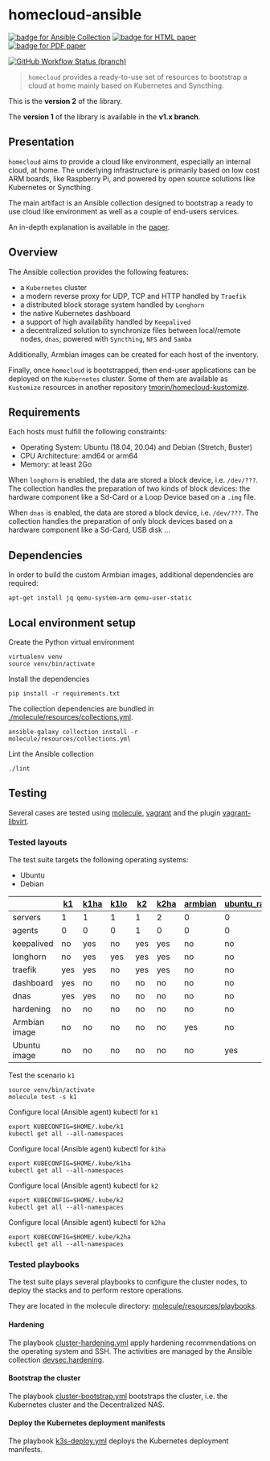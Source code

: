 # homecloud-ansible

[![badge for Ansible Collection](https://img.shields.io/badge/Ansible%20Collection-tmorin/homecloud-blue?logo=ansible&logoColor=white)](https://galaxy.ansible.com/tmorin/homecloud)
[![badge for HTML paper](https://img.shields.io/badge/Paper-HTML-informational)](https://tmorin.github.io/homecloud-ansible)
[![badge for PDF paper](https://img.shields.io/badge/Paper-PDF-informational)](https://tmorin.github.io/homecloud-ansible/homecloud-paper.pdf)

[![GitHub Workflow Status (branch)](https://img.shields.io/github/workflow/status/tmorin/homecloud-ansible/Continous%20Integration/master?label=GitHub%20Actions&logo=github+actions&logoColor=black)](https://github.com/tmorin/homecloud-ansible/actions?query=workflow%3A%22Continous+Integration%22+branch%3Amaster)

[comment]: <> ([![Travis &#40;.org&#41; branch]&#40;https://img.shields.io/travis/tmorin/homecloud-ansible/master?label=Travis%20CI&logo=travis+CI&logoColor=black&#41;]&#40;https://travis-ci.org/github/tmorin/homecloud-ansible&#41;)

> `homecloud` provides a ready-to-use set of resources to bootstrap a cloud at home mainly based on Kubernetes and Syncthing.

This is the **version 2** of the library.

The **version 1** of the library is available in the **v1.x branch**.

## Presentation

`homecloud` aims to provide a cloud like environment, especially an internal cloud, at home.
The underlying infrastructure is primarily based on low cost ARM boards, like Raspberry Pi, and powered by open source solutions like Kubernetes or Syncthing.

The main artifact is an Ansible collection designed to bootstrap a ready to use cloud like environment as well as a couple of end-users services.

An in-depth explanation is available in the [paper](./paper/README.adoc).

## Overview

The Ansible collection provides the following features:

- a `Kubernetes` cluster
- a modern reverse proxy for UDP, TCP and HTTP handled by `Traefik`
- a distributed block storage system handled by `Longhorn`
- the native Kubernetes dashboard
- a support of high availability handled by `Keepalived`
- a decentralized solution to synchronize files between local/remote nodes, `dnas`, powered with `Syncthing`, `NFS` and `Samba`

Additionally, Armbian images can be created for each host of the inventory.

Finally, once `homecloud` is bootstrapped, then end-user applications can be deployed on the `Kubernetes` cluster.
Some of them are available as `Kustomize` resources in another repository [tmorin/homecloud-kustomize](https://github.com/tmorin/homecloud-kustomize).

## Requirements

Each hosts must fulfill the following constraints:

- Operating System: Ubuntu (18.04, 20.04) and Debian (Stretch, Buster)
- CPU Architecture: amd64 or arm64
- Memory: at least 2Go

When `longhorn` is enabled, the data are stored a block device, i.e. `/dev/???`.
The collection handles the preparation of two kinds of block devices: 
the hardware component like a Sd-Card or a Loop Device based on a `.img` file.

When `dnas` is enabled, the data are stored a block device, i.e. `/dev/???`.
The collection handles the preparation of only block devices based on a hardware component like a Sd-Card, USB disk ...

## Dependencies

In order to build the custom Armbian images, additional dependencies are required:
```shell script
apt-get install jq qemu-system-arm qemu-user-static
```

## Local environment setup

Create the Python virtual environment
```shell
virtualenv venv
source venv/bin/activate
```

Install the dependencies
```shell
pip install -r requirements.txt
```

The collection dependencies are bundled in [./molecule/resources/collections.yml](molecule/resources/collections.yml).
```shell
ansible-galaxy collection install -r molecule/resources/collections.yml
```

Lint the Ansible collection
```shell
./lint
```

## Testing

Several cases are tested using [molecule], [vagrant] and the plugin [vagrant-libvirt].

### Tested layouts

The test suite targets the following operating systems:

- Ubuntu
- Debian

| |[k1]|[k1ha]|[k1lo]|[k2]|[k2ha]|[armbian]|[ubuntu_raspi]|
|---|---|---|---|---|---|---|---|
|servers|1|1|1|1|2|0|0|
|agents|0|0|0|1|0|0|0|
|keepalived|no|yes|no|yes|yes|no|no|
|longhorn|no|yes|yes|yes|yes|no|no|
|traefik|yes|yes|no|yes|yes|no|no|
|dashboard|yes|no|no|no|no|no|no|
|dnas|yes|yes|no|no|no|no|no|
|hardening|no|no|no|no|no|no|no|
|Armbian image|no|no|no|no|no|yes|no|
|Ubuntu image|no|no|no|no|no|no|yes|

Test the scenario `k1`
```shell
source venv/bin/activate
molecule test -s k1
```

Configure local (Ansible agent) kubectl for `k1`
```shell
export KUBECONFIG=$HOME/.kube/k1
kubectl get all --all-namespaces
```

Configure local (Ansible agent) kubectl for `k1ha`
```shell
export KUBECONFIG=$HOME/.kube/k1ha
kubectl get all --all-namespaces
```

Configure local (Ansible agent) kubectl for `k2`
```shell
export KUBECONFIG=$HOME/.kube/k2
kubectl get all --all-namespaces
```

Configure local (Ansible agent) kubectl for `k2ha`
```shell
export KUBECONFIG=$HOME/.kube/k2ha
kubectl get all --all-namespaces
```

[k1]: molecule/k1
[k1ha]: molecule/k1ha
[k1lo]: molecule/k1lo
[k2]: molecule/k2
[k2ha]: molecule/k2ha
[armbian]: molecule/armbian
[ubuntu_raspi]: molecule/ubuntu_raspi
[molecule]: https://github.com/ansible-community/molecule
[vagrant]: https://www.vagrantup.com/
[vagrant-libvirt]: https://github.com/vagrant-libvirt/vagrant-libvirt

### Tested playbooks

The test suite plays several playbooks to configure the cluster nodes, to deploy the stacks and to perform restore operations.

They are located in the molecule directory: [molecule/resources/playbooks](molecule/resources/playbooks).

#### Hardening

The playbook [cluster-hardening.yml](molecule/resources/playbooks/cluster-hardening.yml) apply hardening recommendations on the operating system and SSH.
The activities are managed by the Ansible collection [devsec.hardening](https://galaxy.ansible.com/devsec/hardening).

#### Bootstrap the cluster

The playbook [cluster-bootstrap.yml](molecule/resources/playbooks/cluster-bootstrap.yml) bootstraps the cluster, i.e. the Kubernetes cluster and the Decentralized NAS.

#### Deploy the Kubernetes deployment manifests

The playbook [k3s-deploy.yml](molecule/resources/playbooks/k3s-deploy.yml) deploys the Kubernetes deployment manifests.
